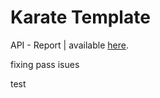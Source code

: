 # Karate Template

API - Report | available [here](https://richardalcalacuba.github.io/demotesting/).


fixing pass isues

test